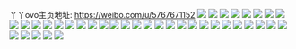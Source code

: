 丫丫ovo主页地址: https://weibo.com/u/5767671152 
![](https://wx4.sinaimg.cn/mw2000/006ikyK4ly1h92azklh85j30u0140ag3.jpg) 
![](https://wx4.sinaimg.cn/mw2000/006ikyK4ly1h92azkfb6oj31400u0wkf.jpg) 
![](https://wx4.sinaimg.cn/mw2000/006ikyK4ly1h92bf329k4j30u015544q.jpg) 
![](https://wx4.sinaimg.cn/mw2000/006ikyK4ly1h92b3gnniwj30u01407cr.jpg) 
![](https://wx4.sinaimg.cn/mw2000/006ikyK4ly1h92bf2wbk5j30u0141wk4.jpg) 
![](https://wx4.sinaimg.cn/mw2000/006ikyK4ly1h8mdr5tw0fj30u019145v.jpg) 
![](https://wx4.sinaimg.cn/mw2000/006ikyK4ly1h8mdr63wvsj30u01400zi.jpg) 
![](https://wx4.sinaimg.cn/mw2000/006ikyK4ly1h8mdr6do3kj30u0191jz3.jpg) 
![](https://wx4.sinaimg.cn/mw2000/006ikyK4ly1h72wduoofhj30u013htf8.jpg) 
![](https://wx4.sinaimg.cn/mw2000/006ikyK4ly1h72wdsft6sj30u0140wiy.jpg) 
![](https://wx4.sinaimg.cn/mw2000/006ikyK4ly1h71d0mpalgj30u0140n5g.jpg) 
![](https://wx4.sinaimg.cn/mw2000/006ikyK4ly1h71d0nct3bj30zj0u0qaa.jpg) 
![](https://wx4.sinaimg.cn/mw2000/006ikyK4ly1h71d0npiivj30u0140tbe.jpg) 
![](https://wx4.sinaimg.cn/mw2000/006ikyK4ly1h6j54g4kscj30ro0y20wx.jpg) 
![](https://wx4.sinaimg.cn/mw2000/006ikyK4ly1h5r98ash5pj30u014edmx.jpg) 
![](https://wx4.sinaimg.cn/mw2000/006ikyK4ly1h5r98b2jrqj30u0140wgt.jpg) 
![](https://wx4.sinaimg.cn/mw2000/006ikyK4ly1h5e9qex7r7j30qa0zywmh.jpg) 
![](https://wx4.sinaimg.cn/mw2000/006ikyK4ly1h5e9qhif57j30u015x11n.jpg) 
![](https://wx4.sinaimg.cn/mw2000/006ikyK4ly1h5e9qg4v97j30u0140wlf.jpg) 
![](https://wx4.sinaimg.cn/mw2000/006ikyK4ly1h5e9qixcuvj30u0145qbb.jpg) 
![](https://wx4.sinaimg.cn/mw2000/006ikyK4ly1h5e9rs2q5uj30u01syjzt.jpg) 
![](https://wx4.sinaimg.cn/mw2000/006ikyK4ly1h5e9s75htkj30u01sydmw.jpg) 
![](https://wx4.sinaimg.cn/mw2000/006ikyK4ly1h5ea0gudsrj30t6174q5q.jpg) 
![](https://wx4.sinaimg.cn/mw2000/006ikyK4ly1h4eqdvgg5mj30u01sydp4.jpg) 
![](https://wx4.sinaimg.cn/mw2000/006ikyK4ly1h4eqdwdhruj30u0140tgb.jpg) 
![](https://wx4.sinaimg.cn/mw2000/006ikyK4ly1h4eqe2p7x2j30u01400xv.jpg) 
![](https://wx4.sinaimg.cn/mw2000/006ikyK4ly1h42q7itaz2j30u0140n3m.jpg) 
![](https://wx4.sinaimg.cn/mw2000/006ikyK4ly1h42q7pgcfgj31400u0gu4.jpg) 
![](https://wx4.sinaimg.cn/mw2000/006ikyK4ly1h42q7izyuaj30u0140qa3.jpg) 
![](https://wx4.sinaimg.cn/mw2000/006ikyK4ly1h42q7j76wpj30u00u07az.jpg) 
![](https://wx4.sinaimg.cn/mw2000/006ikyK4ly1h42q7ju561j31400u0k0p.jpg) 
![](https://wx4.sinaimg.cn/mw2000/006ikyK4ly1h42q8btshyj30u01400zo.jpg) 
![](https://wx4.sinaimg.cn/mw2000/006ikyK4ly1h42q8c0xluj30u0140gpt.jpg) 
![](https://wx4.sinaimg.cn/mw2000/006ikyK4ly1h3ihl6agjyj30u01k1gsn.jpg) 
![](https://wx4.sinaimg.cn/mw2000/006ikyK4ly1h3ihl6tjwdj30u0140n4v.jpg) 
![](https://wx4.sinaimg.cn/mw2000/006ikyK4ly1h3ihl7j926j30u0140wmi.jpg) 
![](https://wx4.sinaimg.cn/mw2000/006ikyK4ly1h3ihlpk4lnj30vv0u0jx8.jpg) 
![](https://wx4.sinaimg.cn/mw2000/006ikyK4ly1h3ihmmrt88j30u0140455.jpg) 
